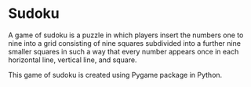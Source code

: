 # Sudoku
A game of sudoku is a puzzle in which players insert the numbers one to nine into a grid consisting of nine squares subdivided into a further nine smaller squares in such a way that every number appears once in each horizontal line, vertical line, and square.

This game of sudoku is created using Pygame package in Python.
